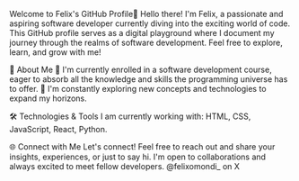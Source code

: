 Welcome to Felix's GitHub Profile👋
Hello there! I'm Felix, a passionate and aspiring software developer currently diving into the exciting world of code. This GitHub profile serves as a digital playground where I document my journey through the realms of software development. Feel free to explore, learn, and grow with me!

🚀 About Me
🌱 I'm currently enrolled in a software development course, eager to absorb all the knowledge and skills the programming universe has to offer.
🤔 I'm constantly exploring new concepts and technologies to expand my horizons.

🛠️ Technologies & Tools
I am currently working with: HTML, CSS, JavaScript, React, Python.

🌐 Connect with Me
Let's connect! Feel free to reach out and share your insights, experiences, or just to say hi. I'm open to collaborations and always excited to meet fellow developers.
@felixomondi_ on X

